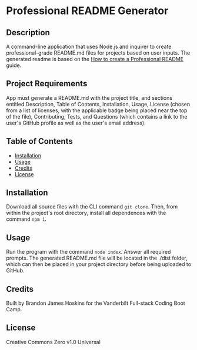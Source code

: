 # Professional README Generator

## Description

A command-line application that uses Node.js and inquirer to create professional-grade README.md files for projects based on user inputs. The generated readme is based on the [How to create a Professional README](./readme-guide.md) guide.

## Project Requirements

App must generate a README.md with the project title, and sections entitled Description, Table of Contents, Installation, Usage, License (chosen from a list of licenses, with the applicable badge being placed near the top of the file), Contributing, Tests, and Questions (which contains a link to the user's GitHub profile as well as the user's email address).

## Table of Contents

- [Installation](#installation)
- [Usage](#usage)
- [Credits](#credits)
- [License](#license)

## Installation

Download all source files with the CLI command `git clone`. Then, from within the project's root directory, install all dependences with the command `npm i`.

## Usage

Run the program with the command `node index`. Answer all required prompts. The generated README.md file will be located in the ./dist folder, which can then be placed in your project directory before being uploaded to GitHub.

## Credits

Built by Brandon James Hoskins for the Vanderbilt Full-stack Coding Boot Camp.

## License

Creative Commons Zero v1.0 Universal
